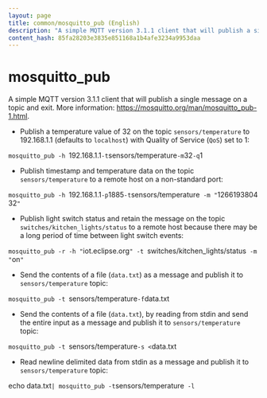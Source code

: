 ```yaml
---
layout: page
title: common/mosquitto_pub (English)
description: "A simple MQTT version 3.1.1 client that will publish a single message on a topic and exit."
content_hash: 85fa28203e3835e851168a1b4afe3234a9953daa
---
```

# mosquitto_pub

A simple MQTT version 3.1.1 client that will publish a single message on a topic and exit.
More information: <https://mosquitto.org/man/mosquitto_pub-1.html>.

- Publish a temperature value of 32 on the topic `sensors/temperature` to 192.168.1.1 (defaults to `localhost`) with Quality of Service (`QoS`) set to 1:

`mosquitto_pub -h `<span class="tldr-var badge badge-pill bg-dark-lm bg-white-dm text-white-lm text-dark-dm font-weight-bold">192.168.1.1</span>` -t `<span class="tldr-var badge badge-pill bg-dark-lm bg-white-dm text-white-lm text-dark-dm font-weight-bold">sensors/temperature</span>` -m `<span class="tldr-var badge badge-pill bg-dark-lm bg-white-dm text-white-lm text-dark-dm font-weight-bold">32</span>` -q `<span class="tldr-var badge badge-pill bg-dark-lm bg-white-dm text-white-lm text-dark-dm font-weight-bold">1</span>

- Publish timestamp and temperature data on the topic `sensors/temperature` to a remote host on a non-standard port:

`mosquitto_pub -h `<span class="tldr-var badge badge-pill bg-dark-lm bg-white-dm text-white-lm text-dark-dm font-weight-bold">192.168.1.1</span>` -p `<span class="tldr-var badge badge-pill bg-dark-lm bg-white-dm text-white-lm text-dark-dm font-weight-bold">1885</span>` -t `<span class="tldr-var badge badge-pill bg-dark-lm bg-white-dm text-white-lm text-dark-dm font-weight-bold">sensors/temperature</span>` -m "`<span class="tldr-var badge badge-pill bg-dark-lm bg-white-dm text-white-lm text-dark-dm font-weight-bold">1266193804 32</span>`"`

- Publish light switch status and retain the message on the topic `switches/kitchen_lights/status` to a remote host because there may be a long period of time between light switch events:

`mosquitto_pub -r -h "`<span class="tldr-var badge badge-pill bg-dark-lm bg-white-dm text-white-lm text-dark-dm font-weight-bold">iot.eclipse.org</span>`" -t `<span class="tldr-var badge badge-pill bg-dark-lm bg-white-dm text-white-lm text-dark-dm font-weight-bold">switches/kitchen_lights/status</span>` -m "`<span class="tldr-var badge badge-pill bg-dark-lm bg-white-dm text-white-lm text-dark-dm font-weight-bold">on</span>`"`

- Send the contents of a file (`data.txt`) as a message and publish it to `sensors/temperature` topic:

`mosquitto_pub -t `<span class="tldr-var badge badge-pill bg-dark-lm bg-white-dm text-white-lm text-dark-dm font-weight-bold">sensors/temperature</span>` -f `<span class="tldr-var badge badge-pill bg-dark-lm bg-white-dm text-white-lm text-dark-dm font-weight-bold">data.txt</span>

- Send the contents of a file (`data.txt`), by reading from stdin and send the entire input as a message and publish it to `sensors/temperature` topic:

`mosquitto_pub -t `<span class="tldr-var badge badge-pill bg-dark-lm bg-white-dm text-white-lm text-dark-dm font-weight-bold">sensors/temperature</span>` -s < `<span class="tldr-var badge badge-pill bg-dark-lm bg-white-dm text-white-lm text-dark-dm font-weight-bold">data.txt</span>

- Read newline delimited data from stdin as a message and publish it to `sensors/temperature` topic:

<span class="tldr-var badge badge-pill bg-dark-lm bg-white-dm text-white-lm text-dark-dm font-weight-bold">echo data.txt</span>` | mosquitto_pub -t `<span class="tldr-var badge badge-pill bg-dark-lm bg-white-dm text-white-lm text-dark-dm font-weight-bold">sensors/temperature</span>` -l`
